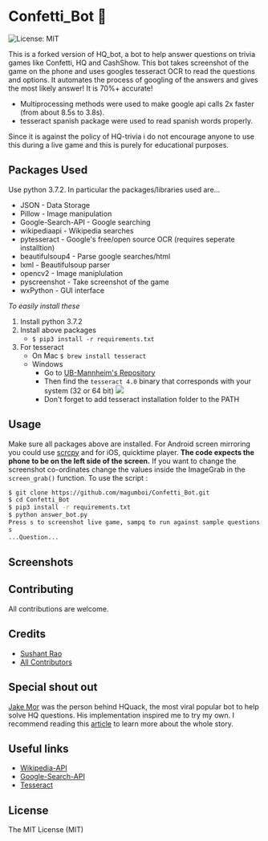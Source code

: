 
# Confetti_Bot 🤖
![License: MIT][ico-license]

This is a forked version of HQ_bot, a bot to help answer questions on trivia games like Confetti, HQ and CashShow. This bot takes screenshot of the game on the phone and uses googles tesseract OCR to read the questions and options. It automates the process of googling of the answers and gives the most likely answer! It is 70%+ accurate!

* Multiprocessing methods were used to make google api calls 2x faster (from about 8.5s to 3.8s). 
* tesseract spanish package were used to read spanish words properly.

Since it is against the policy of HQ-trivia i do not encourage anyone to use this during a live game and this is purely for educational purposes.  

## Packages Used

Use python 3.7.2. In particular the packages/libraries used are...

* JSON - Data Storage 
* Pillow - Image manipulation
* Google-Search-API - Google searching
* wikipediaapi - Wikipedia searches
* pytesseract - Google's free/open source OCR (requires seperate installtion)
* beautifulsoup4 - Parse google searches/html
* lxml - Beautifulsoup parser
* opencv2 - Image maniplulation
* pyscreenshot - Take screenshot of the game
* wxPython - GUI interface

*To easily install these*
1. Install python 3.7.2
2. Install above packages
    * `$ pip3 install -r requirements.txt`
3. For tesseract 
	* On Mac
	     `$ brew install tesseract`
    * Windows
        * Go to [UB-Mannheim's Repository](https://github.com/UB-Mannheim/tesseract/wiki)
        * Then find the `tesseract 4.0` binary that corresponds with your system (32 or 64 bit)
         ![](https://i.imgur.com/fpxRVct.png)
        * Don't forget to add tesseract installation folder to the PATH


## Usage

Make sure all packages above are installed. For Android screen mirroring you could use [scrcpy](https://github.com/Genymobile/scrcpy) and for iOS, quicktime player. **The code expects the phone to be on the left side of the screen.** If you want to change the screenshot co-ordinates change the values inside the ImageGrab in the `screen_grab()` function. To use the script : 

```bash
$ git clone https://github.com/magumboi/Confetti_Bot.git
$ cd Confetti_Bot
$ pip3 install -r requirements.txt
$ python answer_bot.py
Press s to screenshot live game, sampq to run against sample questions or q to quit:
s
...Question...
```
## Screenshots




## Contributing

All contributions are welcome.

## Credits

- [Sushant Rao][link-author]
- [All Contributors][link-contributors]

## Special shout out
[Jake Mor][jake-mor] was the person behind HQuack, the most viral popular bot to help solve HQ questions. His implementation inspired me to try my own. I recommend reading this [article][jake-more] to learn more about the whole story.

## Useful links

- [Wikipedia-API][link-wikiapi]
- [Google-Search-API][link-gapi]
- [Tesseract][link-tesseract]

## License

The MIT License (MIT)

[ico-license]: https://img.shields.io/badge/license-MIT-brightgreen.svg?style=flat-square
[link-vysor]: https://www.vysor.io/
[link-author]: https://github.com/sushant10
[link-contributors]: ../../contributors
[link-wikiapi]: https://pypi.python.org/pypi/wikipedia
[link-gapi]: https://github.com/abenassi/Google-Search-API
[link-mike]: https://github.com/mikealmond/hq-trivia-assistant
[link-tesseract]: https://github.com/tesseract-ocr/tesseract/wiki
[jake-mor]: http://jakemor.com/
[jake-more]: https://medium.com/@jakemor/hquack-my-public-hq-trivia-bot-is-shutting-down-5d9fcdbc9f6e
[sampq]: ()
